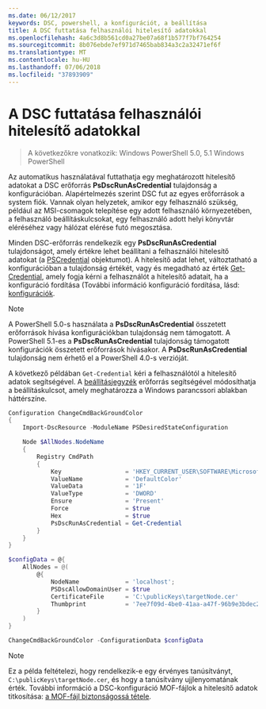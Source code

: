```yaml
---
ms.date: 06/12/2017
keywords: DSC, powershell, a konfigurációt, a beállítása
title: A DSC futtatása felhasználói hitelesítő adatokkal
ms.openlocfilehash: 4a6c3d8b561cd0a27be07a68f1b577f7bf764254
ms.sourcegitcommit: 8b076ebde7ef971d7465bab834a3c2a32471ef6f
ms.translationtype: MT
ms.contentlocale: hu-HU
ms.lasthandoff: 07/06/2018
ms.locfileid: "37893909"
---
```

# <a name="running-dsc-with-user-credentials"></a>A DSC futtatása felhasználói hitelesítő adatokkal

> A következőkre vonatkozik: Windows PowerShell 5.0, 5.1 Windows PowerShell

Az automatikus használatával futtathatja egy meghatározott hitelesítő adatokat a DSC erőforrás **PsDscRunAsCredential** tulajdonság a konfigurációban.
Alapértelmezés szerint DSC fut az egyes erőforrások a system fiók.
Vannak olyan helyzetek, amikor egy felhasználó szükség, például az MSI-csomagok telepítése egy adott felhasználó környezetében, a felhasználó beállításkulcsokat, egy felhasználó adott helyi könyvtár eléréséhez vagy hálózat elérése futó megosztása.

Minden DSC-erőforrás rendelkezik egy **PsDscRunAsCredential** tulajdonságot, amely értékre lehet beállítani a felhasználói hitelesítő adatokat (a [PSCredential](/dotnet/api/system.management.automation.pscredential) objektumot).
A hitelesítő adat lehet, változtatható a konfigurációban a tulajdonság értékét, vagy és megadható az érték [Get-Credential](/powershell/module/Microsoft.PowerShell.Security/Get-Credential), amely fogja kérni a felhasználót a hitelesítő adatait, ha a konfiguráció fordítása (További információ konfiguráció fordítása, lásd: [konfigurációk](configurations.md).

> [!NOTE] 
> A PowerShell 5.0-s használata a **PsDscRunAsCredential** összetett erőforrások hívása konfigurációkban tulajdonság nem támogatott.
> A PowerShell 5.1-es a **PsDscRunAsCredential** tulajdonság támogatott konfigurációk összetett erőforrások hívásakor.
> A **PsDscRunAsCredential** tulajdonság nem érhető el a PowerShell 4.0-s verzióját.

A következő példában `Get-Credential` kéri a felhasználótól a hitelesítő adatok segítségével.
A [beállításjegyzék](registryResource.md) erőforrás segítségével módosíthatja a beállításkulcsot, amely meghatározza a Windows parancssori ablakban háttérszíne.

```powershell
Configuration ChangeCmdBackGroundColor
{
    Import-DscResource -ModuleName PSDesiredStateConfiguration

    Node $AllNodes.NodeName
    {
        Registry CmdPath
        {
            Key                  = 'HKEY_CURRENT_USER\SOFTWARE\Microsoft\Command Processor'
            ValueName            = 'DefaultColor'
            ValueData            = '1F'
            ValueType            = 'DWORD'
            Ensure               = 'Present'
            Force                = $true
            Hex                  = $true
            PsDscRunAsCredential = Get-Credential
        }
    }
}

$configData = @{
    AllNodes = @(
        @{
            NodeName             = 'localhost';
            PSDscAllowDomainUser = $true
            CertificateFile      = 'C:\publicKeys\targetNode.cer'
            Thumbprint           = '7ee7f09d-4be0-41aa-a47f-96b9e3bdec25'
        }
    )
}

ChangeCmdBackGroundColor -ConfigurationData $configData
```

> [!NOTE]
> Ez a példa feltételezi, hogy rendelkezik-e egy érvényes tanúsítványt, `C:\publicKeys\targetNode.cer`, és hogy a tanúsítvány ujjlenyomatának érték.
> További információ a DSC-konfiguráció MOF-fájlok a hitelesítő adatok titkosítása: [a MOF-fájl biztonságossá tétele](secureMOF.md).
